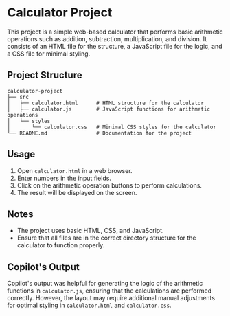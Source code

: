 # Calculator Project

This project is a simple web-based calculator that performs basic arithmetic operations such as addition, subtraction, multiplication, and division. It consists of an HTML file for the structure, a JavaScript file for the logic, and a CSS file for minimal styling.

## Project Structure

```
calculator-project
├── src
│   ├── calculator.html      # HTML structure for the calculator
│   ├── calculator.js        # JavaScript functions for arithmetic operations
│   └── styles
│       └── calculator.css   # Minimal CSS styles for the calculator
└── README.md                # Documentation for the project
```

## Usage

1. Open `calculator.html` in a web browser.
2. Enter numbers in the input fields.
3. Click on the arithmetic operation buttons to perform calculations.
4. The result will be displayed on the screen.

## Notes

- The project uses basic HTML, CSS, and JavaScript.
- Ensure that all files are in the correct directory structure for the calculator to function properly.

## Copilot's Output

Copilot's output was helpful for generating the logic of the arithmetic functions in `calculator.js`, ensuring that the calculations are performed correctly. However, the layout may require additional manual adjustments for optimal styling in `calculator.html` and `calculator.css`.